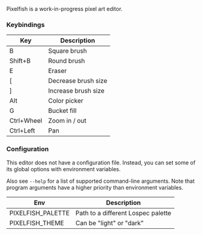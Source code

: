 Pixelfish is a work-in-progress pixel art editor.

### Keybindings

| Key        | Description         |
|------------|---------------------|
| B          | Square brush        |
| Shift+B    | Round brush         |
| E          | Eraser              |
| [          | Decrease brush size |
| ]          | Increase brush size |
| Alt        | Color picker        |
| G          | Bucket fill         |
| Ctrl+Wheel | Zoom in / out       |
| Ctrl+Left  | Pan                 |

### Configuration

This editor does not have a configuration file. Instead, you can set some of its global options with environment variables.

Also see `--help` for a list of supported command-line arguments. Note that program arguments have a higher priority than environment variables.

| Env               | Description                        |
|-------------------|------------------------------------|
| PIXELFISH_PALETTE | Path to a different Lospec palette |
| PIXELFISH_THEME   | Can be "light" or "dark"           |

